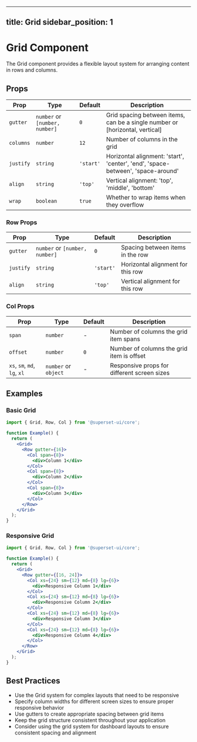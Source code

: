 <!--
    Licensed to the Apache Software Foundation (ASF) under one
    or more contributor license agreements.  See the NOTICE file
    distributed with this work for additional information
    regarding copyright ownership.  The ASF licenses this file
    to you under the Apache License, Version 2.0 (the
    "License"); you may not use this file except in compliance
    with the License.  You may obtain a copy of the License at

      http://www.apache.org/licenses/LICENSE-2.0

    Unless required by applicable law or agreed to in writing,
    software distributed under the License is distributed on an
    "AS IS" BASIS, WITHOUT WARRANTIES OR CONDITIONS OF ANY
    KIND, either express or implied.  See the License for the
    specific language governing permissions and limitations
    under the License.
-->
---
title: Grid
sidebar_position: 1
---

# Grid Component

The Grid component provides a flexible layout system for arranging content in rows and columns.

## Props

| Prop | Type | Default | Description |
|------|------|---------|-------------|
| `gutter` | `number` or `[number, number]` | `0` | Grid spacing between items, can be a single number or [horizontal, vertical] |
| `columns` | `number` | `12` | Number of columns in the grid |
| `justify` | `string` | `'start'` | Horizontal alignment: 'start', 'center', 'end', 'space-between', 'space-around' |
| `align` | `string` | `'top'` | Vertical alignment: 'top', 'middle', 'bottom' |
| `wrap` | `boolean` | `true` | Whether to wrap items when they overflow |

### Row Props

| Prop | Type | Default | Description |
|------|------|---------|-------------|
| `gutter` | `number` or `[number, number]` | `0` | Spacing between items in the row |
| `justify` | `string` | `'start'` | Horizontal alignment for this row |
| `align` | `string` | `'top'` | Vertical alignment for this row |

### Col Props

| Prop | Type | Default | Description |
|------|------|---------|-------------|
| `span` | `number` | - | Number of columns the grid item spans |
| `offset` | `number` | `0` | Number of columns the grid item is offset |
| `xs`, `sm`, `md`, `lg`, `xl` | `number` or `object` | - | Responsive props for different screen sizes |

## Examples

### Basic Grid

```jsx
import { Grid, Row, Col } from '@superset-ui/core';

function Example() {
  return (
    <Grid>
      <Row gutter={16}>
        <Col span={8}>
          <div>Column 1</div>
        </Col>
        <Col span={8}>
          <div>Column 2</div>
        </Col>
        <Col span={8}>
          <div>Column 3</div>
        </Col>
      </Row>
    </Grid>
  );
}
```

### Responsive Grid

```jsx
import { Grid, Row, Col } from '@superset-ui/core';

function Example() {
  return (
    <Grid>
      <Row gutter={[16, 24]}>
        <Col xs={24} sm={12} md={8} lg={6}>
          <div>Responsive Column 1</div>
        </Col>
        <Col xs={24} sm={12} md={8} lg={6}>
          <div>Responsive Column 2</div>
        </Col>
        <Col xs={24} sm={12} md={8} lg={6}>
          <div>Responsive Column 3</div>
        </Col>
        <Col xs={24} sm={12} md={8} lg={6}>
          <div>Responsive Column 4</div>
        </Col>
      </Row>
    </Grid>
  );
}
```

## Best Practices

- Use the Grid system for complex layouts that need to be responsive
- Specify column widths for different screen sizes to ensure proper responsive behavior
- Use gutters to create appropriate spacing between grid items
- Keep the grid structure consistent throughout your application
- Consider using the grid system for dashboard layouts to ensure consistent spacing and alignment
